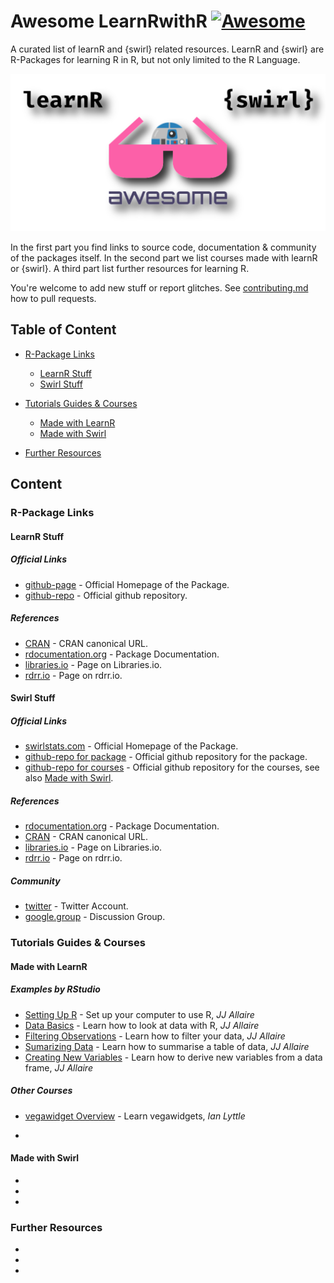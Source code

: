 # Awesome LearnRwithR [![Awesome](https://awesome.re/badge.svg)](https://awesome.re)

A curated list of learnR and {swirl} related resources. LearnR and {swirl} are R-Packages for learning R in R, but not only limited to the R Language.

![learnrwithr](static/combined-logo.png)


In the first part you find links to source code, documentation & community of the packages itself. In the second part we list courses made with learnR or {swirl}. A third part list further resources for learning R.


You're welcome to add new stuff or report glitches. See [contributing.md](contributing.md) how to pull requests.  


## Table of Content
* [R-Package Links](#R-Package-Links)
  * [LearnR Stuff](#LearnR-Stuff)
  * [Swirl Stuff](#Swirl-Stuff)

* [Tutorials Guides & Courses](#Tutorials-Guides--Courses)
  * [Made with LearnR](#Made-with-LearnR)
  * [Made with Swirl](#Made-with-Swirl)  

* [Further Resources](#Further-Resources)
  







    
## Content
### R-Package Links
#### LearnR Stuff
##### Official Links
- [github-page](https://rstudio.github.io/learnr/) - Official Homepage of the Package. 
- [github-repo](https://github.com/rstudio/learnr) - Official github repository. 
##### References
- [CRAN](https://cran.r-project.org/package=learnr) - CRAN canonical URL.
- [rdocumentation.org](https://www.rdocumentation.org/packages/learnr) - Package Documentation. 
- [libraries.io](https://libraries.io/cran/learnr) - Page on Libraries.io.
- [rdrr.io](https://rdrr.io/cran/learnr/) - Page on rdrr.io.

#### Swirl Stuff
##### Official Links
- [swirlstats.com](https://swirlstats.com/) - Official Homepage of the Package. 
- [github-repo for package](https://github.com/swirldev/swirl) - Official github repository for the package.  
- [github-repo for courses](https://github.com/swirldev/swirl_courses) - Official github repository for the courses, see also  [Made with Swirl](#Made-with-Swirl).
##### References
- [rdocumentation.org](https://www.rdocumentation.org/packages/swirl/) - Package Documentation. 
- [CRAN](https://CRAN.R-project.org/package=swirl) - CRAN canonical URL.
- [libraries.io](https://libraries.io/cran/swirl/) - Page on Libraries.io.
- [rdrr.io](https://rdrr.io/cran/swirl/) - Page on rdrr.io.
##### Community
- [twitter](https://twitter.com/swirlstats) - Twitter Account.
- [google.group](https://groups.google.com/forum/#!forum/swirl-discuss) - Discussion Group.
  
  
### Tutorials Guides & Courses
#### Made with LearnR
##### Examples by RStudio
- [Setting Up R](https://jjallaire.shinyapps.io/learnr-tutorial-00-setup/) - Set up your computer to use R, *JJ Allaire* 
- [Data Basics](https://jjallaire.shinyapps.io/learnr-tutorial-01-data-basics) - Learn how to look at data with R, *JJ Allaire* 
- [Filtering Observations](https://jjallaire.shinyapps.io/learnr-tutorial-03a-data-manip-filter/) - Learn how to filter your data, *JJ Allaire*  
- [Sumarizing Data](https://jjallaire.shinyapps.io/learnr-tutorial-03c-data-manip-summarise/) - Learn how to summarise a table of data, *JJ Allaire*  
- [Creating New Variables](https://jjallaire.shinyapps.io/learnr-tutorial-03b-data-manip-mutate/) - Learn how to derive new variables from a data frame, *JJ Allaire* 

##### Other Courses
- [vegawidget Overview](https://ijlyttle.shinyapps.io/vegawidget-overview/) - Learn vegawidgets, *Ian Lyttle*

- []()  

#### Made with Swirl
- []()  
- []()  
- []()  


### Further Resources
- []()  
- []()  
- []()  


